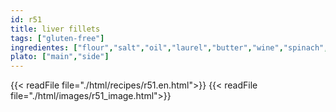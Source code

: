 ```yaml
---
id: r51
title: liver fillets
tags: ["gluten-free"]
ingredientes: ["flour","salt","oil","laurel","butter","wine","spinach","potato"]
plato: ["main","side"]
---
```


{{< readFile file="./html/recipes/r51.en.html">}}
{{< readFile file="./html/images/r51_image.html">}}